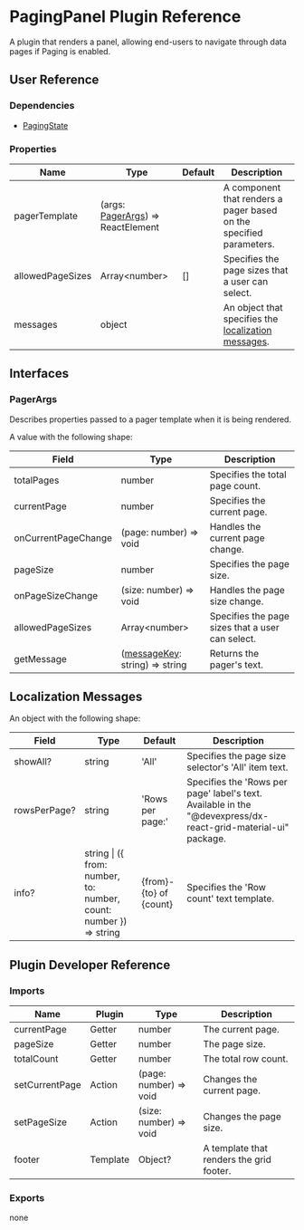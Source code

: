 # PagingPanel Plugin Reference

A plugin that renders a panel, allowing end-users to navigate through data pages if Paging is enabled.

## User Reference

### Dependencies

- [PagingState](paging-state.md)

### Properties

Name | Type | Default | Description
-----|------|---------|------------
pagerTemplate | (args: [PagerArgs](#pager-args)) => ReactElement | | A component that renders a pager based on the specified parameters.
allowedPageSizes | Array&lt;number&gt; | [] | Specifies the page sizes that a user can select.
messages | object | | An object that specifies the [localization messages](#localization-messages).

## Interfaces

### <a name="pager-args"></a>PagerArgs

Describes properties passed to a pager template when it is being rendered.

A value with the following shape:

Field | Type | Description
------|------|------------
totalPages | number | Specifies the total page count.
currentPage | number | Specifies the current page.
onCurrentPageChange | (page: number) => void | Handles the current page change.
pageSize | number | Specifies the page size.
onPageSizeChange | (size: number) => void | Handles the page size change.
allowedPageSizes | Array&lt;number&gt; | Specifies the page sizes that a user can select.
getMessage | ([messageKey](#localization-messages): string) => string | Returns the pager's text.

## Localization Messages

An object with the following shape:

Field | Type | Default | Description
------|------|---------|------------
showAll? | string | 'All' | Specifies the page size selector's 'All' item text.
rowsPerPage? | string | 'Rows per page:' | Specifies the 'Rows per page' label's text. Available in the "@devexpress/dx-react-grid-material-ui" package.
info? | string &#124; ({ from: number, to: number, count: number }) => string | {from}-{to} of {count} | Specifies the 'Row count' text template.

## Plugin Developer Reference

### Imports

Name | Plugin | Type | Description
-----|--------|------|------------
currentPage | Getter | number | The current page.
pageSize | Getter | number | The page size.
totalCount | Getter | number | The total row count.
setCurrentPage | Action | (page: number) => void | Changes the current page.
setPageSize | Action | (size: number) => void | Changes the page size.
footer | Template | Object? | A template that renders the grid footer.

### Exports

none
